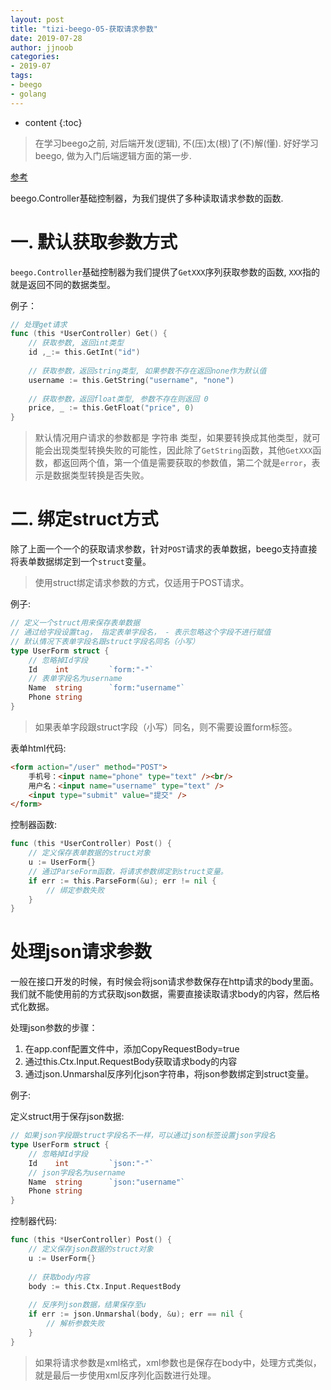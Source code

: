 ```yaml
---
layout: post
title: "tizi-beego-05-获取请求参数"
date: 2019-07-28
author: jjnoob
categories:
- 2019-07
tags:
- beego
- golang
---
```


* content
{:toc}

> 在学习beego之前, 对后端开发(逻辑), 不(压)太(根)了(不)解(懂). 好好学习beego, 做为入门后端逻辑方面的第一步.



[参考](https://www.tizi365.com/archives/115.html)

beego.Controller基础控制器，为我们提供了多种读取请求参数的函数. 

# 一. 默认获取参数方式
`beego.Controller`基础控制器为我们提供了`GetXXX`序列获取参数的函数, `XXX`指的就是返回不同的数据类型。

例子：
```go
// 处理get请求
func (this *UserController) Get() {
	// 获取参数, 返回int类型
	id ,_:= this.GetInt("id")
	
	// 获取参数，返回string类型, 如果参数不存在返回none作为默认值
	username := this.GetString("username", "none")
	
	// 获取参数，返回float类型, 参数不存在则返回 0
	price, _ := this.GetFloat("price", 0)
}
```

> 默认情况用户请求的参数都是 字符串 类型，如果要转换成其他类型，就可能会出现类型转换失败的可能性，因此除了`GetString`函数，其他`GetXXX`函数，都返回两个值，第一个值是需要获取的参数值，第二个就是`error`，表示是数据类型转换是否失败。


# 二. 绑定struct方式
除了上面一个一个的获取请求参数，针对`POST`请求的表单数据，beego支持直接将表单数据绑定到一个`struct`变量。

> 使用struct绑定请求参数的方式，仅适用于POST请求。


例子:
```go
// 定义一个struct用来保存表单数据
// 通过给字段设置tag， 指定表单字段名， - 表示忽略这个字段不进行赋值
// 默认情况下表单字段名跟struct字段名同名（小写）
type UserForm struct {
    // 忽略掉Id字段
    Id    int         `form:"-"`
    // 表单字段名为username
    Name  string      `form:"username"`
    Phone string      
}
```
> 如果表单字段跟struct字段（小写）同名，则不需要设置form标签。 


表单html代码:

```html
<form action="/user" method="POST">
    手机号：<input name="phone" type="text" /><br/>
    用户名：<input name="username" type="text" />
    <input type="submit" value="提交" />
</form>
```

控制器函数:
```go
func (this *UserController) Post() {
    // 定义保存表单数据的struct对象
    u := UserForm{}
    // 通过ParseForm函数，将请求参数绑定到struct变量。
    if err := this.ParseForm(&u); err != nil {
        // 绑定参数失败
    }
}
```

# 处理json请求参数
一般在接口开发的时候，有时候会将json请求参数保存在http请求的body里面。我们就不能使用前的方式获取json数据，需要直接读取请求body的内容，然后格式化数据。

处理json参数的步骤：

1. 在app.conf配置文件中，添加CopyRequestBody=true
2. 通过this.Ctx.Input.RequestBody获取请求body的内容
3. 通过json.Unmarshal反序列化json字符串，将json参数绑定到struct变量。

例子:

定义struct用于保存json数据:
```go
// 如果json字段跟struct字段名不一样，可以通过json标签设置json字段名
type UserForm struct {
    // 忽略掉Id字段
    Id    int         `json:"-"`
    // json字段名为username
    Name  string      `json:"username"`
    Phone string      
}
```

控制器代码:
```go
func (this *UserController) Post() {
    // 定义保存json数据的struct对象
    u := UserForm{}
    
    // 获取body内容
    body := this.Ctx.Input.RequestBody
    
    // 反序列json数据，结果保存至u
    if err := json.Unmarshal(body, &u); err == nil {
        // 解析参数失败
    }
}
```

> 如果将请求参数是xml格式，xml参数也是保存在body中，处理方式类似，就是最后一步使用xml反序列化函数进行处理。
